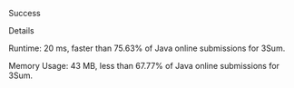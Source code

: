 Success

Details

Runtime: 20 ms, faster than 75.63% of Java online submissions for 3Sum.

Memory Usage: 43 MB, less than 67.77% of Java online submissions for 3Sum.
